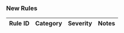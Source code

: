 ### New Rules
Rule ID | Category | Severity | Notes
--------|----------|----------|--------------------
